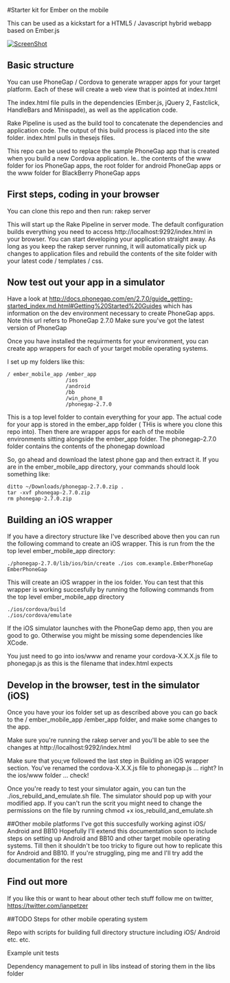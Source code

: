 #Starter kit for Ember on the mobile

This can be used as a kickstart for a HTML5 / Javascript hybrid webapp based on Ember.js

[![ScreenShot](http://imgur.com/5aD9XEZ)](http://www.youtube.com/watch?v=Bs6xz-pxBVU)

## Basic structure

You can use PhoneGap / Cordova to generate wrapper apps for your target platform. Each of these will create a web view that is pointed at index.html
  
The index.html file pulls in the dependencies (Ember.js, jQuery 2, Fastclick, HandleBars and Minispade), as well as the application code.

Rake Pipeline is used as the build tool to concatenate the dependencies and application code. The output of this build process is placed into the site folder. index.html pulls in thesejs files.

This repo can be used to replace the sample PhoneGap app that is created when you build a new Cordova application. Ie.. the contents of the www folder for ios PhoneGap apps, the root folder for android PhoneGap apps or the www folder for BlackBerry PhoneGap apps

## First steps, coding in your browser

You can clone this repo and then run:
rakep server

This will start up the Rake Pipeline in server mode. The default configuration builds everything you need to access http://localhost:9292/index.html in your browser. You can start developing your application straight away. As long as you keep the rakep server running, it will automatically pick up changes to application files and rebuild the contents of the site folder with your latest code / templates / css.

## Now test out your app in a simulator

Have a look at http://docs.phonegap.com/en/2.7.0/guide_getting-started_index.md.html#Getting%20Started%20Guides which has information on the dev environment necessary to create PhoneGap apps. Note this url refers to PhoneGap 2.7.0  Make sure you've got the latest version of PhoneGap

Once you have installed the requirments for your environment, you can create app wrappers for each of your target mobile operating systems.

I set up my folders like this:

    / ember_mobile_app /ember_app
                       /ios
                       /android
                       /bb
                       /win_phone_8
                       /phonegap-2.7.0

This is a top level folder to contain everything for your app. The actual code for your app is stored in the ember_app folder ( THis is where you clone this repo into). Then there are wrapper apps for each of the mobile environments sitting alongside the ember_app folder. The phonegap-2.7.0 folder contains the contents of the phonegap download

So, go ahead and download the latest phone gap and then extract it. If you are in the ember_mobile_app directory, your commands should look something like:

    ditto ~/Downloads/phonegap-2.7.0.zip .
    tar -xvf phonegap-2.7.0.zip
    rm phonegap-2.7.0.zip

## Building an iOS wrapper

If you have a directory structure like I've described above then you can run the following command to create an iOS wrapper. This is run from the the top level ember_mobile_app directory:

    ./phonegap-2.7.0/lib/ios/bin/create ./ios com.example.EmberPhoneGap EmberPhoneGap

This will create an iOS wrapper in the ios folder. You can test that this wrapper is working succesfully by running the following commands from the top level ember_mobile_app directory

    ./ios/cordova/build
    ./ios/cordova/emulate

If the iOS simulator launches with the PhoneGap demo app, then you are good to go. Otherwise you might be missing some dependencies like XCode.

You just need to go into ios/www and rename your cordova-X.X.X.js file to phonegap.js  as this is the filename that index.html expects

## Develop in the browser, test in the simulator  (iOS)

Once you have your ios folder set up as described above you can go back to the / ember_mobile_app /ember_app folder, and make some changes to the app.

Make sure you're running the rakep server and you'll be able to see the changes at http://localhost:9292/index.html

Make sure that you;ve followed the last step in Building an iOS wrapper section. You've renamed the cordova-X.X.X.js file to phonegap.js ... right?  In the ios/www folder ... check!

Once you're ready to test your simulator again, you can tun the ./ios_rebuild_and_emulate.sh file.
The simulator should pop up with your modified app. If you can't run the scrit you might need to change the permissions on the file by running chmod +x ios_rebuild_and_emulate.sh

##Other mobile platforms
I've got this succesfully working aginst iOS/ Android and BB10
Hopefully I'll extend this documentation soon to include steps on setting up Android and BB10 and other target mobile operating systems. Till then it shouldn't be too tricky to figure out how to replicate this for Android and BB10. If you're struggling, ping me and I'll try add the documentation for the rest

## Find out more

If you like this or want to hear about other tech stuff follow me on twitter, https://twitter.com/ianpetzer

##TODO
Steps for other mobile operating system

Repo with scripts for building full directory structure including iOS/ Android etc. etc.

Example unit tests

Dependency management to pull in libs instead of storing them in the libs folder











